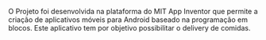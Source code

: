 O Projeto foi desenvolvida na plataforma do MIT App Inventor que permite a criação de aplicativos 
móveis para Android baseado na programação em blocos. Este aplicativo tem por objetivo possibilitar 
o delivery de comidas.